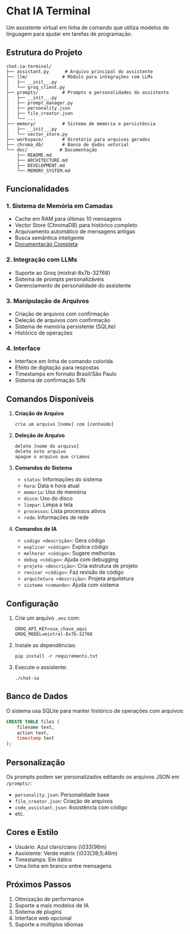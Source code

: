 # Chat IA Terminal

Um assistente virtual em linha de comando que utiliza modelos de linguagem para ajudar em tarefas de programação.

## Estrutura do Projeto

```
chat-ia-terminal/
├── assistant.py      # Arquivo principal do assistente
├── llm/             # Módulo para integrações com LLMs
│   ├── __init__.py
│   └── groq_client.py
├── prompts/         # Prompts e personalidades do assistente
│   ├── __init__.py
│   ├── prompt_manager.py
│   ├── personality.json
│   ├── file_creator.json
│   └── ...
├── memory/          # Sistema de memória e persistência
│   ├── __init__.py
│   └── vector_store.py
├── workspace/       # Diretório para arquivos gerados
├── chroma_db/       # Banco de dados vetorial
└── doc/            # Documentação
    ├── README.md
    ├── ARCHITECTURE.md
    ├── DEVELOPMENT.md
    └── MEMORY_SYSTEM.md
```

## Funcionalidades

### 1. Sistema de Memória em Camadas
- Cache em RAM para últimas 10 mensagens
- Vector Store (ChromaDB) para histórico completo
- Arquivamento automático de mensagens antigas
- Busca semântica inteligente
- [Documentação Completa](./MEMORY_SYSTEM.md)

### 2. Integração com LLMs
- Suporte ao Groq (mixtral-8x7b-32768)
- Sistema de prompts personalizáveis
- Gerenciamento de personalidade do assistente

### 3. Manipulação de Arquivos
- Criação de arquivos com confirmação
- Deleção de arquivos com confirmação
- Sistema de memória persistente (SQLite)
- Histórico de operações

### 4. Interface
- Interface em linha de comando colorida
- Efeito de digitação para respostas
- Timestamps em formato Brasil/São Paulo
- Sistema de confirmação S/N

## Comandos Disponíveis

1. **Criação de Arquivo**
   ```
   crie um arquivo [nome] com [conteúdo]
   ```

2. **Deleção de Arquivo**
   ```
   delete [nome do arquivo]
   delete este arquivo
   apague o arquivo que criamos
   ```

3. **Comandos do Sistema**
   - `status`: Informações do sistema
   - `hora`: Data e hora atual
   - `memoria`: Uso de memória
   - `disco`: Uso do disco
   - `limpar`: Limpa a tela
   - `processos`: Lista processos ativos
   - `rede`: Informações de rede

4. **Comandos de IA**
   - `codigo <descrição>`: Gera código
   - `explicar <código>`: Explica código
   - `melhorar <código>`: Sugere melhorias
   - `debug <código>`: Ajuda com debugging
   - `projeto <descrição>`: Cria estrutura de projeto
   - `revisar <código>`: Faz revisão de código
   - `arquitetura <descrição>`: Projeta arquitetura
   - `sistema <comando>`: Ajuda com sistema

## Configuração

1. Crie um arquivo `.env` com:
   ```
   GROQ_API_KEY=sua_chave_aqui
   GROQ_MODEL=mixtral-8x7b-32768
   ```

2. Instale as dependências:
   ```
   pip install -r requirements.txt
   ```

3. Execute o assistente:
   ```
   ./chat-ia
   ```

## Banco de Dados

O sistema usa SQLite para manter histórico de operações com arquivos:

```sql
CREATE TABLE files (
    filename text,
    action text,
    timestamp text
);
```

## Personalização

Os prompts podem ser personalizados editando os arquivos JSON em `/prompts/`:

- `personality.json`: Personalidade base
- `file_creator.json`: Criação de arquivos
- `code_assistant.json`: Assistência com código
- etc.

## Cores e Estilo

- Usuário: Azul claro/ciano (\033[96m)
- Assistente: Verde matrix (\033[38;5;46m)
- Timestamps: Em itálico
- Uma linha em branco entre mensagens

## Próximos Passos

1. Otimização de performance
2. Suporte a mais modelos de IA
3. Sistema de plugins
4. Interface web opcional
5. Suporte a múltiplos idiomas
